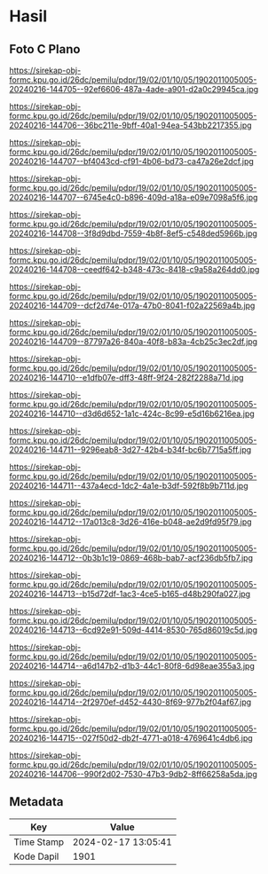 # Hasil

## Foto C Plano

https://sirekap-obj-formc.kpu.go.id/26dc/pemilu/pdpr/19/02/01/10/05/1902011005005-20240216-144705--92ef6606-487a-4ade-a901-d2a0c29945ca.jpg

https://sirekap-obj-formc.kpu.go.id/26dc/pemilu/pdpr/19/02/01/10/05/1902011005005-20240216-144706--36bc211e-9bff-40a1-94ea-543bb2217355.jpg

https://sirekap-obj-formc.kpu.go.id/26dc/pemilu/pdpr/19/02/01/10/05/1902011005005-20240216-144707--bf4043cd-cf91-4b06-bd73-ca47a26e2dcf.jpg

https://sirekap-obj-formc.kpu.go.id/26dc/pemilu/pdpr/19/02/01/10/05/1902011005005-20240216-144707--6745e4c0-b896-409d-a18a-e09e7098a5f6.jpg

https://sirekap-obj-formc.kpu.go.id/26dc/pemilu/pdpr/19/02/01/10/05/1902011005005-20240216-144708--3f8d9dbd-7559-4b8f-8ef5-c548ded5966b.jpg

https://sirekap-obj-formc.kpu.go.id/26dc/pemilu/pdpr/19/02/01/10/05/1902011005005-20240216-144708--ceedf642-b348-473c-8418-c9a58a264dd0.jpg

https://sirekap-obj-formc.kpu.go.id/26dc/pemilu/pdpr/19/02/01/10/05/1902011005005-20240216-144709--dcf2d74e-017a-47b0-8041-f02a22569a4b.jpg

https://sirekap-obj-formc.kpu.go.id/26dc/pemilu/pdpr/19/02/01/10/05/1902011005005-20240216-144709--87797a26-840a-40f8-b83a-4cb25c3ec2df.jpg

https://sirekap-obj-formc.kpu.go.id/26dc/pemilu/pdpr/19/02/01/10/05/1902011005005-20240216-144710--e1dfb07e-dff3-48ff-9f24-282f2288a71d.jpg

https://sirekap-obj-formc.kpu.go.id/26dc/pemilu/pdpr/19/02/01/10/05/1902011005005-20240216-144710--d3d6d652-1a1c-424c-8c99-e5d16b6216ea.jpg

https://sirekap-obj-formc.kpu.go.id/26dc/pemilu/pdpr/19/02/01/10/05/1902011005005-20240216-144711--9296eab8-3d27-42b4-b34f-bc6b7715a5ff.jpg

https://sirekap-obj-formc.kpu.go.id/26dc/pemilu/pdpr/19/02/01/10/05/1902011005005-20240216-144711--437a4ecd-1dc2-4a1e-b3df-592f8b9b711d.jpg

https://sirekap-obj-formc.kpu.go.id/26dc/pemilu/pdpr/19/02/01/10/05/1902011005005-20240216-144712--17a013c8-3d26-416e-b048-ae2d9fd95f79.jpg

https://sirekap-obj-formc.kpu.go.id/26dc/pemilu/pdpr/19/02/01/10/05/1902011005005-20240216-144712--0b3b1c19-0869-468b-bab7-acf236db5fb7.jpg

https://sirekap-obj-formc.kpu.go.id/26dc/pemilu/pdpr/19/02/01/10/05/1902011005005-20240216-144713--b15d72df-1ac3-4ce5-b165-d48b290fa027.jpg

https://sirekap-obj-formc.kpu.go.id/26dc/pemilu/pdpr/19/02/01/10/05/1902011005005-20240216-144713--6cd92e91-509d-4414-8530-765d86019c5d.jpg

https://sirekap-obj-formc.kpu.go.id/26dc/pemilu/pdpr/19/02/01/10/05/1902011005005-20240216-144714--a6d147b2-d1b3-44c1-80f8-6d98eae355a3.jpg

https://sirekap-obj-formc.kpu.go.id/26dc/pemilu/pdpr/19/02/01/10/05/1902011005005-20240216-144714--2f2970ef-d452-4430-8f69-977b2f04af67.jpg

https://sirekap-obj-formc.kpu.go.id/26dc/pemilu/pdpr/19/02/01/10/05/1902011005005-20240216-144715--027f50d2-db2f-4771-a018-4769641c4db6.jpg

https://sirekap-obj-formc.kpu.go.id/26dc/pemilu/pdpr/19/02/01/10/05/1902011005005-20240216-144706--990f2d02-7530-47b3-9db2-8ff66258a5da.jpg


## Metadata

| Key        | Value               |
| ---------- | ------------------- |
| Time Stamp | 2024-02-17 13:05:41 |
| Kode Dapil | 1901                |



